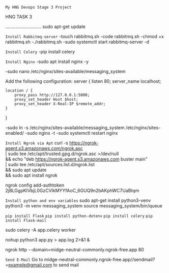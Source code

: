 ``` My HNG Devops Stage 3 Project ```

HNG TASK 3

............................
sudo apt-get update

```Install Rabbitmq-server```
-touch rabbitmq.sh
-code rabbitmq.sh
-chmod +x rabbitmq.sh
-./rabbitmq.sh
-sudo systemctl start rabbitmq-server -d

```Install Celery```
-pip install celery

```Install Nginx```
-sudo apt install nginx -y

-sudo nano /etc/nginx/sites-available/messaging_system

Add the following configuration:
server {
    listen 80;
    server_name localhost;

    location / {
        proxy_pass http://127.0.0.1:5000;
        proxy_set_header Host $host;
        proxy_set_header X-Real-IP $remote_addr;
    }
}

-sudo ln -s /etc/nginx/sites-available/messaging_system /etc/nginx/sites-enabled/
-sudo nginx -t
-sudo systemctl restart nginx

```Install Ngrok via Apt```
curl -s https://ngrok-agent.s3.amazonaws.com/ngrok.asc \
	| sudo tee /etc/apt/trusted.gpg.d/ngrok.asc >/dev/null \
	&& echo "deb https://ngrok-agent.s3.amazonaws.com buster main" \
	| sudo tee /etc/apt/sources.list.d/ngrok.list \
	&& sudo apt update \
	&& sudo apt install ngrok

ngrok config add-authtoken 2jBLGgpKIVbjL0GzCVlkMYYfAoC_6GUQ9n2bAKphWC7UaBtqm


```Install python and env variables```
sudo apt-get install python3-venv
python3 -m venv messaging_system
source messaging_system/bin/queue


```pip install Flask```
```pip install python-dotenv```
```pip install celery```
```pip install Flask-mail```


sudo celery -A app.celery worker

nohup python3 app.py > app.log 2>&1 &

ngrok http --domain=midge-neutral-commonly.ngrok-free.app 80


```Send E-Mail```
Go to midge-neutral-commonly.ngrok-free.app//sendmail?=example@gmail.com to send mail
